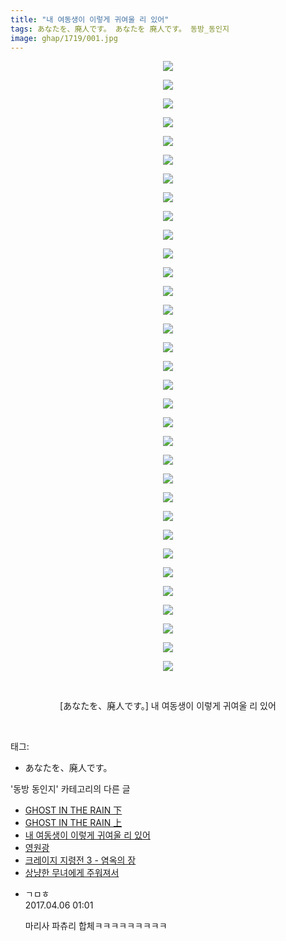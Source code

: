 ```yaml
---
title: "내 여동생이 이렇게 귀여울 리 있어"
tags: あなたを、廃人です。 あなたを 廃人です。 동방_동인지
image: ghap/1719/001.jpg
---
```

<div class="article">
<p style="text-align: center; clear: none; float: none;"><img src="{{ site.nasurl }}/ghap/1719/001.jpg"/></p>
<p style="text-align: center; clear: none; float: none;"><img src="{{ site.nasurl }}/ghap/1719/002.jpg"/></p>
<p style="text-align: center; clear: none; float: none;"><img src="{{ site.nasurl }}/ghap/1719/003.jpg"/></p>
<p style="text-align: center; clear: none; float: none;"><img src="{{ site.nasurl }}/ghap/1719/004.jpg"/></p>
<p style="text-align: center; clear: none; float: none;"><img src="{{ site.nasurl }}/ghap/1719/005.jpg"/></p>
<p style="text-align: center; clear: none; float: none;"><img src="{{ site.nasurl }}/ghap/1719/006.jpg"/></p>
<p style="text-align: center; clear: none; float: none;"><img src="{{ site.nasurl }}/ghap/1719/007.jpg"/></p>
<p style="text-align: center; clear: none; float: none;"><img src="{{ site.nasurl }}/ghap/1719/008.jpg"/></p>
<p style="text-align: center; clear: none; float: none;"><img src="{{ site.nasurl }}/ghap/1719/009.jpg"/></p>
<p style="text-align: center; clear: none; float: none;"><img src="{{ site.nasurl }}/ghap/1719/010.jpg"/></p>
<p style="text-align: center; clear: none; float: none;"><img src="{{ site.nasurl }}/ghap/1719/011.jpg"/></p>
<p style="text-align: center; clear: none; float: none;"><img src="{{ site.nasurl }}/ghap/1719/012.jpg"/></p>
<p style="text-align: center; clear: none; float: none;"><img src="{{ site.nasurl }}/ghap/1719/013.jpg"/></p>
<p style="text-align: center; clear: none; float: none;"><img src="{{ site.nasurl }}/ghap/1719/014.jpg"/></p>
<p style="text-align: center; clear: none; float: none;"><img src="{{ site.nasurl }}/ghap/1719/015.jpg"/></p>
<p style="text-align: center; clear: none; float: none;"><img src="{{ site.nasurl }}/ghap/1719/016.jpg"/></p>
<p style="text-align: center; clear: none; float: none;"><img src="{{ site.nasurl }}/ghap/1719/017.jpg"/></p>
<p style="text-align: center; clear: none; float: none;"><img src="{{ site.nasurl }}/ghap/1719/018.jpg"/></p>
<p style="text-align: center; clear: none; float: none;"><img src="{{ site.nasurl }}/ghap/1719/019.jpg"/></p>
<p style="text-align: center; clear: none; float: none;"><img src="{{ site.nasurl }}/ghap/1719/020.jpg"/></p>
<p style="text-align: center; clear: none; float: none;"><img src="{{ site.nasurl }}/ghap/1719/021.jpg"/></p>
<p style="text-align: center; clear: none; float: none;"><img src="{{ site.nasurl }}/ghap/1719/022.jpg"/></p>
<p style="text-align: center; clear: none; float: none;"><img src="{{ site.nasurl }}/ghap/1719/023.jpg"/></p>
<p style="text-align: center; clear: none; float: none;"><img src="{{ site.nasurl }}/ghap/1719/024.jpg"/></p>
<p style="text-align: center; clear: none; float: none;"><img src="{{ site.nasurl }}/ghap/1719/025.jpg"/></p>
<p style="text-align: center; clear: none; float: none;"><img src="{{ site.nasurl }}/ghap/1719/026.jpg"/></p>
<p style="text-align: center; clear: none; float: none;"><img src="{{ site.nasurl }}/ghap/1719/027.jpg"/></p>
<p style="text-align: center; clear: none; float: none;"><img src="{{ site.nasurl }}/ghap/1719/028.jpg"/></p>
<p style="text-align: center; clear: none; float: none;"><img src="{{ site.nasurl }}/ghap/1719/029.jpg"/></p>
<p style="text-align: center; clear: none; float: none;"><img src="{{ site.nasurl }}/ghap/1719/030.jpg"/></p>
<p style="text-align: center; clear: none; float: none;"><img src="{{ site.nasurl }}/ghap/1719/031.jpg"/></p>
<p style="text-align: center; clear: none; float: none;"><img src="{{ site.nasurl }}/ghap/1719/032.jpg"/></p>
<p style="text-align: center; clear: none; float: none;"><img src="{{ site.nasurl }}/ghap/1719/033.jpg"/></p>
<p style="text-align: center; clear: none; float: none;"><br/></p>
<p style="text-align: center; clear: none; float: none;">[あなたを、廃人です。] 내 여동생이 이렇게 귀여울 리 있어</p>
<p><br/></p>
</div><div class="tagTrail">
<p>태그: </p>
<ul>
<li>あなたを、廃人です。</li>
</ul>
</div><div class="another">
<p>'동방 동인지' 카테고리의 다른 글</p>
<ul>
<li><a href="/2016-08-20-ghap_1721">GHOST IN THE RAIN 下</a></li>
<li><a href="/2016-08-20-ghap_1720">GHOST IN THE RAIN 上</a></li>
<li><a href="/2016-08-20-ghap_1719">내 여동생이 이렇게 귀여울 리 있어</a></li>
<li><a href="/2016-08-20-ghap_1718">영원광</a></li>
<li><a href="/2016-08-20-ghap_1717">크레이지 지령전 3 - 염옥의 장</a></li>
<li><a href="/2016-08-20-ghap_1715">상냥한 무녀에게 주워져서</a></li>
</ul>
</div><div class="cb_module cb_fluid">
<div class="cb_wrt cb_profile">
<div class="comment">
<ul>
<li class="cb_thumb_off" id="comment14958153">
<div class="cb_comment_area">
<div class="cb_info_area">
<div class="cb_section">
<span class="cb_nick_name">ㄱㅁㅎ</span>
</div>
<div class="cb_section">
<span class="cb_date">2017.04.06 01:01 </span>
</div>
</div>
<div class="cb_dsc_comment">
<p class="cb_dsc">
											마리사 파츄리 합체ㅋㅋㅋㅋㅋㅋㅋㅋㅋ
										</p>
</div>
</div></li>
</ul>
</div>
</div><!-- commentList close -->
</div>